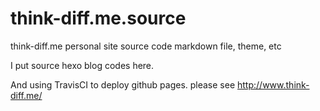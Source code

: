 # think-diff.me.source
think-diff.me personal site source code markdown file, theme, etc

I put source hexo blog codes here.

And using TravisCI to deploy github pages. please see http://www.think-diff.me/
